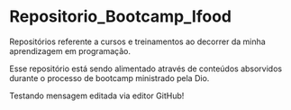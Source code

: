 # Repositorio_Bootcamp_Ifood
Repositórios referente a cursos e treinamentos ao decorrer da minha aprendizagem em programação.

Esse repositório está sendo alimentado através de conteúdos absorvidos durante o processo de bootcamp ministrado pela Dio.

Testando mensagem editada via editor GitHub!
